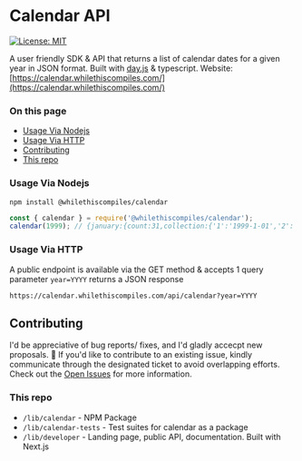 # Calendar API

[![License: MIT](https://img.shields.io/badge/License-MIT-yellow.svg)](https://opensource.org/licenses/MIT)

A user friendly SDK & API that returns a list of calendar dates for a given year in JSON format. Built with [day.js](https://day.js.org/) & typescript. Website: [https://calendar.whilethiscompiles.com/](https://calendar.whilethiscompiles.com/)

### On this page

- [Usage Via Nodejs](#usage-via-nodejs)
- [Usage Via HTTP](#usage-via-http)
- [Contributing](#contributing)
- [This repo](#this-repo)

### Usage Via Nodejs

```shell
npm install @whilethiscompiles/calendar
```

```js
const { calendar } = require('@whilethiscompiles/calendar');
calendar(1999); // {january:{count:31,collection:{'1':'1999-1-01','2':'1999-1-02','3':'1999-1-03','4':'1999-1-04','5':'1999-1-05','6':'1999-1-06','7':'1999-1-07','8':'1999-1-08','9':'1999-1-09','10':'1999-1-10','11':'1999-1-11','12':'1999-1-12','13':'1999-1-13','14':'1999-1-14','15':'1999-1-15','16':'1999-1-16','17':'1999-1-17','18':'1999-1-18','19':'1999-1-19','20':'1999-1-20','21':'1999-1-21','22':'1999-1-22','23':'1999-1-23','24':'1999-1-24','25':'1999-1-25','26':'1999-1-26','27':'1999-1-27','28':'1999-1-28','29':'1999-1-29','30':'1999-1-30','31':'1999-1-31'}},february:{count:28,collection:{'1':'1999-2-01','2':'1999-2-02',....
```

### Usage Via HTTP

A public endpoint is available via the GET method & accepts 1 query parameter `year=YYYY` returns a JSON response

```
https://calendar.whilethiscompiles.com/api/calendar?year=YYYY
```

## Contributing

I'd be appreciative of bug reports/ fixes, and I'd gladly accecpt new proposals. 🙂 If you'd like to contribute to an existing issue, kindly communicate through the designated ticket to avoid overlapping efforts. Check out the [Open Issues](https://github.com/9mbs/calendar/issues?q=is%3Aissue+is%3Aopen) for more information.

### This repo

- `/lib/calendar` - NPM Package
- `/lib/calendar-tests` - Test suites for calendar as a package
- `/lib/developer` - Landing page, public API, documentation. Built with Next.js
